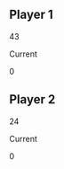 <!DOCTYPE html>
<html lang="en">
  <head>
    <meta charset="UTF-8" />
    <meta name="viewport" content="width=device-width, initial-scale=1.0" />
    <meta http-equiv="X-UA-Compatible" content="ie=edge" />
    <link rel="stylesheet" href="css/style.css" />
    <title>Pig Game</title>
  </head>
  <body>
    <main>
      <section class="player player--0 player--active">
        <h2 class="name" id="name--0">Player 1</h2>
        <p class="score" id="score--0">43</p>
        <div class="current">
          <p class="current-label">Current</p>
          <p class="current-score" id="current--0">0</p>
        </div>
      </section>
      <section class="player player--1">
        <h2 class="name" id="name--1">Player 2</h2>
        <p class="score" id="score--1">24</p>
        <div class="current">
          <p class="current-label">Current</p>
          <p class="current-score" id="current--1">0</p>
        </div>
      </section>
  </body>
</html>
